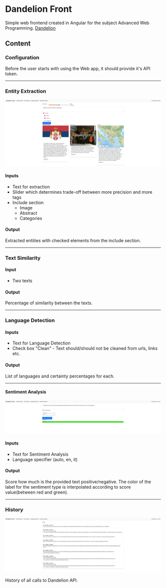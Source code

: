 # Dandelion Front

Simple web frontend created in Angular for the subject Advanced Web Programming.
[Dandelion](https://dandelion.eu/)

## Content

### Configuration

Before the user starts with using the Web app, it should provide it's API token.

-----
### Entity Extraction

![alt text](./res/EntityExtraction.png)

#### Inputs

- Text for extraction
- Slider which determines trade-off between more precision and more tags
- Include section
    - Image
    - Abstract
    - Categories

#### Output

Extracted entities with checked elements from the include section.

-----
### Text Similarity

#### Input

- Two texts

#### Output

Percentage of similarity between the texts.

-----
### Language Detection

#### Inputs

- Text for Language Detection
- Check box "Clean" - Text should/should not be cleaned from urls, links etc.

#### Output

List of languages and certainty percentages for each.

----
#### Sentiment Analysis

![alt text](./res/SentimentAnalysis.png)

#### Inputs

- Text for Sentiment Analysis
- Language specifier (auto, en, it)

#### Output

Score how much is the provided text positive/negative. The color of the label for the sentiment type is interpolated according to score value(between red and green).

----
### History

![alt text](./res/History.png)

History of all calls to Dandelion API.